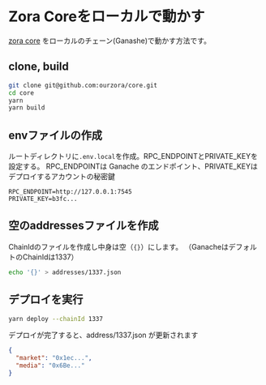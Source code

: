 # Zora Coreをローカルで動かす

[zora core](https://github.com/ourzora/core) をローカルのチェーン(Ganashe)で動かす方法です。

## clone, build

```sh
git clone git@github.com:ourzora/core.git
cd core
yarn
yarn build
```

## envファイルの作成

ルートディレクトリに`.env.local`を作成。RPC_ENDPOINTとPRIVATE_KEYを設定する。
RPC_ENDPOINTは Ganache のエンドポイント、PRIVATE_KEYはデプロイするアカウントの秘密鍵

```env
RPC_ENDPOINT=http://127.0.0.1:7545
PRIVATE_KEY=b3fc...
```

## 空のaddressesファイルを作成

ChainIdのファイルを作成し中身は空（`{}`）にします。
（GanacheはデフォルトのChainIdは1337）

```sh
echo '{}' > addresses/1337.json
```

## デプロイを実行

```sh
yarn deploy --chainId 1337
```

デプロイが完了すると、address/1337.json が更新されます

```json
{
  "market": "0x1ec...",
  "media": "0x6Be..."
}
```
